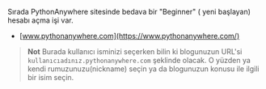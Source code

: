 Sırada PythonAnywhere sitesinde bedava bir "Beginner" ( yeni başlayan) hesabı açma işi var.

  * [www.pythonanywhere.com](https://www.pythonanywhere.com/)

> **Not** Burada kullanıcı isminizi seçerken bilin ki blogunuzun URL'si `kullanıcıadınız.pythonanywhere.com` şeklinde olacak. O yüzden ya kendi rumuzunuzu(nickname) seçin ya da blogunuzun konusu ile ilgili bir isim seçin.
